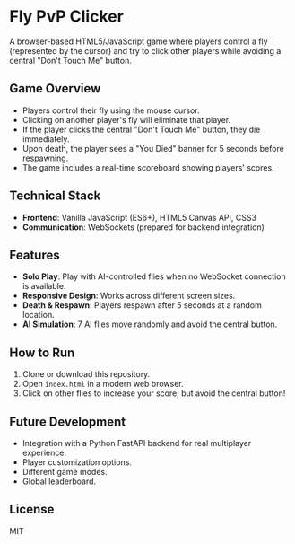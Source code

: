 # Fly PvP Clicker

A browser-based HTML5/JavaScript game where players control a fly (represented by the cursor) and try to click other players while avoiding a central "Don't Touch Me" button.

## Game Overview

- Players control their fly using the mouse cursor.
- Clicking on another player's fly will eliminate that player.
- If the player clicks the central "Don't Touch Me" button, they die immediately.
- Upon death, the player sees a "You Died" banner for 5 seconds before respawning.
- The game includes a real-time scoreboard showing players' scores.

## Technical Stack

- **Frontend**: Vanilla JavaScript (ES6+), HTML5 Canvas API, CSS3
- **Communication**: WebSockets (prepared for backend integration)

## Features

- **Solo Play**: Play with AI-controlled flies when no WebSocket connection is available.
- **Responsive Design**: Works across different screen sizes.
- **Death & Respawn**: Players respawn after 5 seconds at a random location.
- **AI Simulation**: 7 AI flies move randomly and avoid the central button.

## How to Run

1. Clone or download this repository.
2. Open `index.html` in a modern web browser.
3. Click on other flies to increase your score, but avoid the central button!

## Future Development

- Integration with a Python FastAPI backend for real multiplayer experience.
- Player customization options.
- Different game modes.
- Global leaderboard.

## License

MIT 